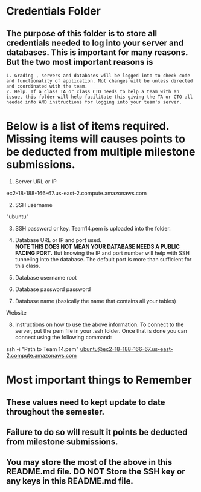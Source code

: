 # Credentials Folder

## The purpose of this folder is to store all credentials needed to log into your server and databases. This is important for many reasons. But the two most important reasons is
    1. Grading , servers and databases will be logged into to check code and functionality of application. Not changes will be unless directed and coordinated with the team.
    2. Help. If a class TA or class CTO needs to help a team with an issue, this folder will help facilitate this giving the TA or CTO all needed info AND instructions for logging into your team's server. 


# Below is a list of items required. Missing items will causes points to be deducted from multiple milestone submissions.

1. Server URL or IP

ec2-18-188-166-67.us-east-2.compute.amazonaws.com

2. SSH username

"ubuntu"

3. SSH password or key.
    Team14.pem is uploaded into the folder.
    
4. Database URL or IP and port used.
    <br><strong> NOTE THIS DOES NOT MEAN YOUR DATABASE NEEDS A PUBLIC FACING PORT.</strong> But knowing the IP and port number will help with SSH tunneling into the database. The default port is more than sufficient for this class.
5. Database username
root
6. Database password
password
7. Database name (basically the name that contains all your tables)

Website

8. Instructions on how to use the above information.
To connect to the server, put the pem file in your .ssh folder. Once that is done you can connect using the following command:

ssh -i "Path to Team 14.pem" ubuntu@ec2-18-188-166-67.us-east-2.compute.amazonaws.com

# Most important things to Remember
## These values need to kept update to date throughout the semester. <br>
## <strong>Failure to do so will result it points be deducted from milestone submissions.</strong><br>
## You may store the most of the above in this README.md file. DO NOT Store the SSH key or any keys in this README.md file.
